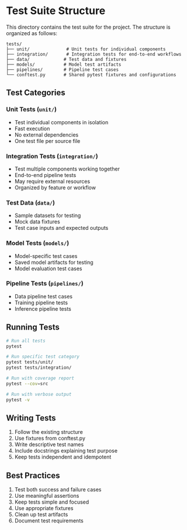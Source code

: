 # Test Suite Structure

This directory contains the test suite for the project. The structure is organized as follows:

```
tests/
├── unit/              # Unit tests for individual components
├── integration/       # Integration tests for end-to-end workflows
├── data/             # Test data and fixtures
├── models/           # Model test artifacts
├── pipelines/        # Pipeline test cases
└── conftest.py       # Shared pytest fixtures and configurations
```

## Test Categories

### Unit Tests (`unit/`)
- Test individual components in isolation
- Fast execution
- No external dependencies
- One test file per source file

### Integration Tests (`integration/`)
- Test multiple components working together
- End-to-end pipeline tests
- May require external resources
- Organized by feature or workflow

### Test Data (`data/`)
- Sample datasets for testing
- Mock data fixtures
- Test case inputs and expected outputs

### Model Tests (`models/`)
- Model-specific test cases
- Saved model artifacts for testing
- Model evaluation test cases

### Pipeline Tests (`pipelines/`)
- Data pipeline test cases
- Training pipeline tests
- Inference pipeline tests

## Running Tests

```bash
# Run all tests
pytest

# Run specific test category
pytest tests/unit/
pytest tests/integration/

# Run with coverage report
pytest --cov=src

# Run with verbose output
pytest -v
```

## Writing Tests

1. Follow the existing structure
2. Use fixtures from conftest.py
3. Write descriptive test names
4. Include docstrings explaining test purpose
5. Keep tests independent and idempotent

## Best Practices

1. Test both success and failure cases
2. Use meaningful assertions
3. Keep tests simple and focused
4. Use appropriate fixtures
5. Clean up test artifacts
6. Document test requirements
